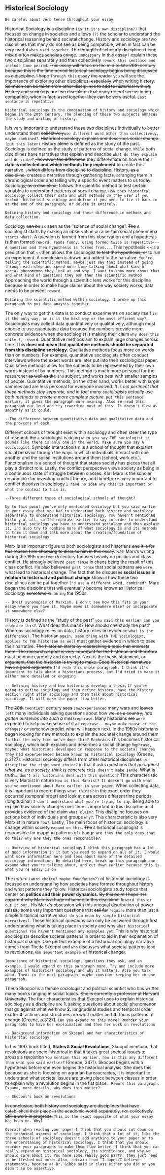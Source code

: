 ## Historical Sociology

`Be careful about verb tense throughout your essay` 

Historical Sociology is a discipline `(is it it's own discipline?)` that focuses on change in societies and allows `(?)` the scholar to understand the historical reasoning behind societal change. History and sociology are two disciplines that many do not see as being compatible, when in fact can be very useful `when used together`. ~~The thought of scholarly disciplines being mixed often makes scholars cringe.~~ `unncessary` In this essay I explain these two disciplines separately and then collectively `reword this sentance and include time period`. ~~This essay will focus on the mid to late 20th century because this is the time period historical sociology begins being discussed as a discipline.~~ ~~I hope~~ `Through this` essay ~~the reader~~ `you` will see the importance of exploring other disciplines~~, especially~~ when writing history. ~~So much can be taken from other disciplines to add to historical writing. History and sociology are two disciplines that many do not see as being compatible, when in fact; used together they can be very useful.~~ `Last sentance is repetative` 

`Historical sociology is the combination of history and sociology which began in the 20th century. The blending of these two subjects enhaces the study and writing of history.`

It is very important to understand these two disciplines individually to better understand them ~~collectively~~`use different word other than collectively, maybe combined?`. ~~Historical sociology explains and describes social change.~~ `(put this later)` History ~~alone~~ is defined as the study of the past. Sociology is defined as the study of patterns of social change. `While` both disciplines have narratives that explain and describe `what do they explain and describe?` ~~, however, the difference~~ they differentiate on how ~~is~~ their **data is collected and which methods they implement** to create their narrative. ~~, which differs from discipline to discipline.~~ History~~, as a discipline,~~ creates a narrative through gathering facts, arranging them in chronological order and telling why a specific event matters to us today. Sociology~~, as a discipline,~~ follows the scientific method to test certain variables to understand patterns of social change. `How does historical sociology collect their data and what methods do they use? If you include historical sociology and define it you need to tie it back in at the end of the paragraph, or delete it entirely.`

`Defining history and sociology and their difference in methods and data collection.`

Sociology ~~can be~~ `is` seen as the “science of social change”. ~~The~~ `A` sociologist starts by making an observation on a certain social phenomena `starts what?`. A question is formed from this observation and a hypothesis is then formed `reword, reads funny, using formed twice is repeatitve--- A question and then hypothesis is formed from...`. This hypothesis ~~is a prediction that ~~then allows the sociologist ~~to test the hypothesis, or~~ to run an experiment. A conclusion is drawn and added to the narrative. `You're telling the scientific method, maybe just say that instead of going through each step and spend more time talking about what kind of social phenomenon they look at and why. I want to know more about that and what kind of questions they ask then the scientific method` Approaching the world through a scientific lens works for this discipline because in order to make huge claims about the way society works, data needs to be present `reword`. 

`Defining the scientific method within sociology. I broke up this paragraph to put data anaysis together.` 

The only way to get this data is to conduct experiments on society itself `is it the only way, or is it the best way or the most efficent way?`. Sociologists may collect data quantitatively or qualitatively, although most choose to use quantitative data because the numbers provide more concrete evidence when the sociologist is making their claim `why does this matter?, reword`. Quantitative methods aim to explain large changes across time. This **does not mean that qualitative methods should be separated from ~~this discipline~~ sociology.** Qualitative methods focus more on words than on numbers. For example, quantitative sociologists often conduct interviews where the exact words are later put into their sociological paper. Qualitative methods allow for the subjects to be represented by their own words instead of by numbers. This method is much more personal for the researcher ~~as well as the~~ `and` subject, and works best with smaller samples of people. Quantitative methods, on the other hand, works better with larger samples and are less personal for everyone involved. _It is not pertinent that these methods stay separate, and in fact many sociologists actually use both methods to create a more complete picture_. `put this sentance earlier, it gives the paragraph more meaning. Also re-read this paragraph out loud and try rewording most of this. It doesn't flow as smoothly as it could.`

`--The difference between quantitative data and qualitative data and the pro/cons of each`

Different schools of thought exist within sociology and often steer the type of research ~~the~~ `a` sociologist is doing `when you say THE sociologist it sounds like there is only one in the world; make sure you say A sociologist`. Symbolic interactionism is a school of thought that explains social behavior through the ways in which individuals interact with one another and the social institutions around them (school, work etc.). Functionalism is a school of thought that states society has pieces that all play a distinct role. Lastly, the conflict perspective views society as being in a continuous state of struggle between classes. Karl Marx is the scholar responsible for inventing conflict theory, and therefore is very important to conflict theorists in sociology `I have no idea why this is important or what the context to this is`. 

`--Three different types of sociological schools of thought?`

`Up to this point you've only mentioned sociology but you said earlier in your essay that you had to understand both history and sociology separately to understand historical sociology. You haven't mentioned history at all, so I'd rephrase earlier to say in order to understand historical sociology you have to understand sociology and then explain it. I'd also try to combine more of what sociology is and its methods to trim it down and talk more about the creation/foundation of historical sociology` 

Marx is an important figure to both sociologists and historians ~~and it is for this reason I am choosing to discuss him in this essay~~. Karl Marx’s writing during the ~~19th~~ `nineteenth` century focuses heavily on politics and class conflict. He strongly believe`d past tense` in chaos being the result of this class conflict. He also believe~~s~~`d past tense` that social patterns ~~are~~ `were` what lead to historical change. The fact that he discusse`d` **social issues in relation to historical and political change** show`ed` how these two disciplines can be ~~put together~~ `I'd use a different word, combined?`. Marx began the discipline that will eventually become known as Historical Sociology ~~sometime in~~ `during` the 1950s. 

`-- Breif synonopsis of Marxism. I don't see how this fits in your essay where you have it. Maybe move it somewhere else? or incorporate it somewhere else?` 

History is defined as the “study of the past” `you said this earlier Can you rephrase this?`. What does this mean? How should one study the past? Whereas sociology relies on data, history relies on evidence `what is the difference?`. The historian `again, same thing with THE sociologist, applies to THE historian as well` must gather evidence in which to base their narrative. ~~The  historian starts by researching a topic that interests them. The research aspect is very important for the historian and therefore must be done carefully and correctly. Next is the thesis statement, or argument, that the historian is trying to make. Good historical narratives have a good argument.~~ `I'd redo this whole paragraph. I think it's important to talk about a historians process, but I'd tried to make it either more detailed or engaging`

 `-- Defining history and how historians develop a thesis`
  `If you're going to define sociology and then define history, have the history section right after sociology and then talk about historical sociology. It will make the paper flow better.`
 

The ~~20th~~ `twentieth` century ~~sees~~ `saw/experienced` many wars and ~~leaves~~ `left` many individuals asking questions about how we~~, as a country,~~ _had gotten ourselves into such a mess_`rephrase`. Many historians ~~are~~ `were` expected to `help` make sense of it all `rephrase-- maybe make sense of the changes?` or somehow predict what will happen next. In the 1950s historians began looking for new methods to explain the societal change around them `Is this the only time we've done this? Rephrase`.   This becomes historical sociology, which both explains and describes a social change `Rephrase, maybe: what historians developed in response to the societal changes they had experierenced became known as historical sociology` (Greene, p.3127). Historical sociology differs from other historical disciplines `is discipline the right word choice?` in that it asks questions _that go against what we, as a society, think is concrete_ `this doesn't make sense`. What is truth… `don't all historians deal with this question?` This characteristic is very Marxist in nature `How is this Marxist? It doesn't go with what you've mentioned about Marx earlier in your paper`. When collecting data, it is important to record things `what things?` in the exact order they occurred (temporal order) and look at data across different time periods (longitudinal) `I don't understand what you're trying to say`. Being able to explain how society changes over time is important to this discipline as it provides evidence of the claim `what claim?`. This discipline focuses on actions both of individuals and groups `why?`. This characteristic is also very Marxist in nature `how?`. Lastly, The main focus of historical sociology is change within society `expand on this`. ~~The~~ `A` historical sociologist is responsible for mapping patterns of change `are they the only ones that do this? why are they the ones responsible?`.  

`-- Overview of historical sociology` 
`I think this paragraph has a lot of good information in it but you need to expand on all of it. I would want more information here and less about more of the detailed sociology information. Be detailed here, break up this paragraph ane expand what you're talking about, and cut down earlier because this is what you're essay is on`

The _nature_ `(word choice? maybe foundation?)` of historical sociology is focused on understanding how societies have formed throughout history and what patterns they follow. Historical sociologists study topics that center on **politics and their power dynamics.** ~~By this point I hope it is apparent why Marx is a huge influence to this discipline.~~ `Reword this or cut it out.` ~~His~~ Marx's obsession with ~~this~~ unequal distribution of power raise~~s~~`d` some very important questions that ~~call for~~ `require` more than just a simple historical narrative `What do you mean by simple historical narratives?`. These historical questions can only be answered through first understanding what is taking place in society and why `what historical questions? You haven't mentioned any examples yet`. This is why historical sociologists describe societal patterns in order to aid in their explanation of historical change. One perfect example of a historical sociology narrative comes from Theda Skocpol ~~and~~ `who` discusses what societal patterns lead to revolutions,  ~~(~~`an important example of` historical change~~)~~. 

`Importance of historical sociology, questions they ask, and an example.`
`I would expand on this paragraph more. Try and include more examples of historical sociology and why it matters. Also you talk about Theda in the next paragraph, maybe consider keeping her in one paragraph.`

Theda Skocpol is a female sociologist and political scientist who has written many books ranging in social topics. ~~She is currently a professor at Harvard University.~~ The four characteristics that Skocpol uses to explain historical sociology as a discipline are **1.** asking questions about social phenomenon that go against what we know **2.** longitudinal studies and temporal order matter **3.** actions and structures are what matter and **4.** focus patterns of change (Greene, p.3127). `Can you expand on this more? Reorder your paragraphs to have her explaination and then her work on revolutions`

`-- Background information on Skocpol and her characteristics of historical sociology`

In her 1997 book titled, **States & Social Revolutions**, Skocpol mentions that revolutions are socio-historical in that it takes great societal issues to arouse a revolution `You mention this earlier, how is this any different than what you said earlier?` (Greene, 3471). Skocpol begins with a hypothesis before she even begins the historical analysis. She does this because as she is focusing on agrarian bureaucracies, it is important to understand what societal issues are taking place between classes in order to explain why a revolution begins in the fist place. ` Reword this paragraph. Expand, more details, why does this matter?`

`-- Skocpol's book on revolutions` 

~~In conclusion, both history and sociology are disciplines that have established their place in the academic world separately, not collectively. Still a work in progress.~~ `This is the exact opposite of what your essay has been on. Why?`

`Overall when reading your paper I think that you should cut down on the technical aspects of sociology. I think that a lot of it, like the three schools of sociology doesn't add anything to your paper or to the understaning of historical sociology. I think that you should reorder your paragraphs to make them flow better. I think that you can really expand on historical sociology, its signficance, and why we should care about it. You have some really good parts, they just need to be fleshed out more. Also, refrain from "I hopes/I believe statements, because as Dr. Gibbs said in class either you did or you didn't so be assertive.`

